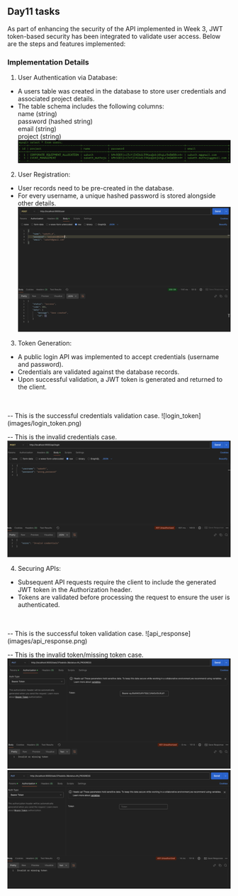 ## Day11 tasks

As part of enhancing the security of the API implemented in Week 3, JWT token-based security has been integrated to validate user access. Below are the steps and features implemented:

### Implementation Details
1. User Authentication via Database:
 - A users table was created in the database to store user credentials and associated project details.
 - The table schema includes the following columns:<br/>
   name (string)<br/>
   password (hashed string)<br/>
   email (string)<br/>
   project (string)<br/>
   ![users_table](images/users_table.png)
2. User Registration:
- User records need to be pre-created in the database.
- For every username, a unique hashed password is stored alongside other details.
   ![create_user_api](images/create_user_api.png)
3. Token Generation:
- A public login API was implemented to accept credentials (username and password).
- Credentials are validated against the database records.
- Upon successful validation, a JWT token is generated and returned to the client.<br/>
<br/>
<br/>
  -- This is the successful credentials validation case.
  ![login_token](images/login_token.png)

  -- This is the invalid credentials case.
  ![login_error](images/login_error.png)

4. Securing APIs:
- Subsequent API requests require the client to include the generated JWT token in the Authorization header.
- Tokens are validated before processing the request to ensure the user is authenticated.
<br/>
<br/>
  -- This is the successful token validation case.
  ![api_response](images/api_response.png)

  -- This is the invalid token/missing token case.
  ![invalid_token](images/invalid_token.png)
<br/>
  ![missing_token](images/missing_token.png)
